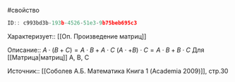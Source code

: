 #свойство

```javascript
ID:: c993bd3b-193b-4526-51e3-9b75beb695c3
```

Характеризует:: [[Оп. Произведение матриц]]

Описание:: 
$А \cdot (B + C) = A \cdot B + A \cdot C$
$(А \cdot + B) \cdot C = A \cdot B + B \cdot C$
Для [[Матрица|матриц]] A, B, C


Источник:: [[Соболев А.Б. Математика Книга 1 (Academia 2009)]], стр.30